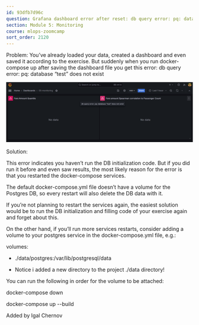 ```yaml
---
id: 93dfb7d96c
question: Grafana dashboard error after reset: db query error: pq: database “test” does not exist
section: Module 5: Monitoring
course: mlops-zoomcamp
sort_order: 2120
---
```


Problem: You’ve already loaded your data, created a dashboard and even saved it according to the exercise. But suddenly when you run docker-compose up after saving the dashboard file you get this error: db query error: pq: database “test” does not exist

![Image](images/mlops-zoomcamp/image_03216ab8.png)

Solution:

This error indicates you haven’t run the DB initialization code. But if you did run it before and even saw results, the most likely reason for the error is that you restarted the docker-compose services.

The default docker-compose.yml file doesn’t have a volume for the Postgres DB, so every restart will also delete the DB data with it.

If you’re not planning to restart the services again, the easiest solution would be to run the DB initialization and filling code of your exercise again and forget about this.

On the other hand, if you’ll run more services restarts, consider adding a volume to your postgres service in the docker-compose.yml file, e.g.:

volumes:

- ./data/postgres:/var/lib/postgresql/data

* Notice i added a new directory to the project ./data directory!

You can run the following in order for the volume to be attached:

docker-compose down

docker-compose up --build

Added by Igal Chernov

